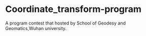 # Coordinate_transform-program
A program contest that hosted by School of Geodesy and Geomatics,Wuhan university.

